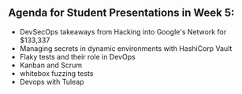 ## Agenda for Student Presentations in Week 5:
- DevSecOps takeaways from Hacking into Google's Network for $133,337
- Managing secrets in dynamic environments with HashiCorp Vault
- Flaky tests and their role in DevOps
- Kanban and Scrum
- whitebox fuzzing tests
- Devops with Tuleap
